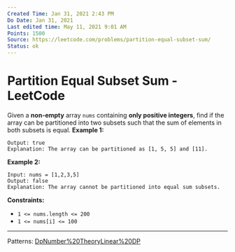 ```yaml
---
Created Time: Jan 31, 2021 2:43 PM
Do Date: Jan 31, 2021
Last edited time: May 11, 2021 9:01 AM
Points: 1500
Source: https://leetcode.com/problems/partition-equal-subset-sum/
Status: ok
---
```


# Partition Equal Subset Sum - LeetCode

Given a **non-empty** array `nums` containing **only positive integers**, find if the array can be partitioned into two subsets such that the sum of elements in both subsets is equal.
**Example 1:**
```
Output: true
Explanation: The array can be partitioned as [1, 5, 5] and [11].
```
**Example 2:**
```
Input: nums = [1,2,3,5]
Output: false
Explanation: The array cannot be partitioned into equal sum subsets.
```
**Constraints:**
- `1 <= nums.length <= 200`
- `1 <= nums[i] <= 100`
---
Patterns: [Dp](Dp.md)[Number%20Theory](Number%20Theory.md)[Linear%20DP](Linear%20DP.md)